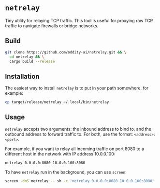 # `netrelay`

Tiny utility for relaying TCP traffic. This tool is useful for proxying raw TCP traffic to navigate firewalls or bridge networks.

## Build

```sh
git clone https://github.com/oddity-ai/netrelay.git && \
  cd netrelay && \
  cargo build --release
```

## Installation

The easiest way to install `netrelay` is to put in your path somewhere, for example:

```sh
cp target/release/netrelay ~/.local/bin/netrelay
```

## Usage

`netrelay` accepts two arguments: the inbound address to bind to, and the outbound address to forward traffic to. For both, use the format: `<address>:<port>`.

For example, if you want to relay all incoming traffic on port 8080 to a different host in the network with IP address 10.0.0.100:

```sh
netrelay 0.0.0.0:8080 10.0.0.100:8080
```

To have `netrelay` run in the background, you can use `screen`:

```sh
screen -dmS netrelay -- sh -c 'netrelay 0.0.0.0:8080 10.0.0.100:8080'
```
